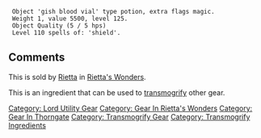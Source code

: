 ` Object 'gish blood vial' type potion, extra flags magic.`  
` Weight 1, value 5500, level 125.`  
` Object Quality (5 / 5 hps)`  
` Level 110 spells of: 'shield'.`

## Comments

This is sold by [Rietta](Rietta "wikilink") in [Rietta's
Wonders](Rietta's_Wonders "wikilink").

This is an ingredient that can be used to
[transmogrify](transmogrify "wikilink") other gear.

[Category: Lord Utility Gear](Category:_Lord_Utility_Gear "wikilink")
[Category: Gear In Rietta's
Wonders](Category:_Gear_In_Rietta's_Wonders "wikilink") [Category: Gear
In Thorngate](Category:_Gear_In_Thorngate "wikilink") [Category:
Transmogrify Gear](Category:_Transmogrify_Gear "wikilink") [Category:
Transmogrify Ingredients](Category:_Transmogrify_Ingredients "wikilink")
